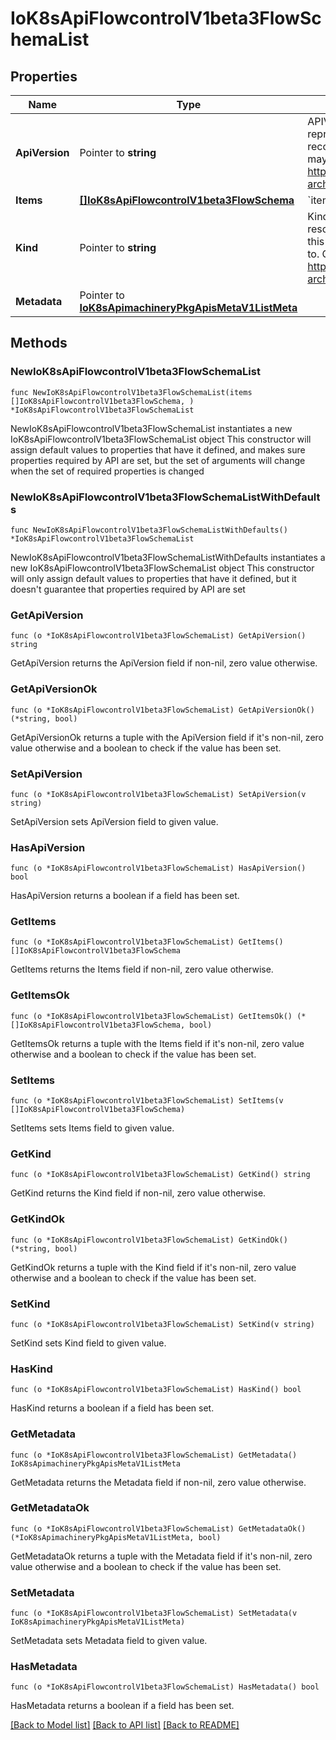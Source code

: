 # IoK8sApiFlowcontrolV1beta3FlowSchemaList

## Properties

Name | Type | Description | Notes
------------ | ------------- | ------------- | -------------
**ApiVersion** | Pointer to **string** | APIVersion defines the versioned schema of this representation of an object. Servers should convert recognized schemas to the latest internal value, and may reject unrecognized values. More info: https://git.k8s.io/community/contributors/devel/sig-architecture/api-conventions.md#resources | [optional] 
**Items** | [**[]IoK8sApiFlowcontrolV1beta3FlowSchema**](IoK8sApiFlowcontrolV1beta3FlowSchema.md) | &#x60;items&#x60; is a list of FlowSchemas. | 
**Kind** | Pointer to **string** | Kind is a string value representing the REST resource this object represents. Servers may infer this from the endpoint the client submits requests to. Cannot be updated. In CamelCase. More info: https://git.k8s.io/community/contributors/devel/sig-architecture/api-conventions.md#types-kinds | [optional] 
**Metadata** | Pointer to [**IoK8sApimachineryPkgApisMetaV1ListMeta**](IoK8sApimachineryPkgApisMetaV1ListMeta.md) |  | [optional] 

## Methods

### NewIoK8sApiFlowcontrolV1beta3FlowSchemaList

`func NewIoK8sApiFlowcontrolV1beta3FlowSchemaList(items []IoK8sApiFlowcontrolV1beta3FlowSchema, ) *IoK8sApiFlowcontrolV1beta3FlowSchemaList`

NewIoK8sApiFlowcontrolV1beta3FlowSchemaList instantiates a new IoK8sApiFlowcontrolV1beta3FlowSchemaList object
This constructor will assign default values to properties that have it defined,
and makes sure properties required by API are set, but the set of arguments
will change when the set of required properties is changed

### NewIoK8sApiFlowcontrolV1beta3FlowSchemaListWithDefaults

`func NewIoK8sApiFlowcontrolV1beta3FlowSchemaListWithDefaults() *IoK8sApiFlowcontrolV1beta3FlowSchemaList`

NewIoK8sApiFlowcontrolV1beta3FlowSchemaListWithDefaults instantiates a new IoK8sApiFlowcontrolV1beta3FlowSchemaList object
This constructor will only assign default values to properties that have it defined,
but it doesn't guarantee that properties required by API are set

### GetApiVersion

`func (o *IoK8sApiFlowcontrolV1beta3FlowSchemaList) GetApiVersion() string`

GetApiVersion returns the ApiVersion field if non-nil, zero value otherwise.

### GetApiVersionOk

`func (o *IoK8sApiFlowcontrolV1beta3FlowSchemaList) GetApiVersionOk() (*string, bool)`

GetApiVersionOk returns a tuple with the ApiVersion field if it's non-nil, zero value otherwise
and a boolean to check if the value has been set.

### SetApiVersion

`func (o *IoK8sApiFlowcontrolV1beta3FlowSchemaList) SetApiVersion(v string)`

SetApiVersion sets ApiVersion field to given value.

### HasApiVersion

`func (o *IoK8sApiFlowcontrolV1beta3FlowSchemaList) HasApiVersion() bool`

HasApiVersion returns a boolean if a field has been set.

### GetItems

`func (o *IoK8sApiFlowcontrolV1beta3FlowSchemaList) GetItems() []IoK8sApiFlowcontrolV1beta3FlowSchema`

GetItems returns the Items field if non-nil, zero value otherwise.

### GetItemsOk

`func (o *IoK8sApiFlowcontrolV1beta3FlowSchemaList) GetItemsOk() (*[]IoK8sApiFlowcontrolV1beta3FlowSchema, bool)`

GetItemsOk returns a tuple with the Items field if it's non-nil, zero value otherwise
and a boolean to check if the value has been set.

### SetItems

`func (o *IoK8sApiFlowcontrolV1beta3FlowSchemaList) SetItems(v []IoK8sApiFlowcontrolV1beta3FlowSchema)`

SetItems sets Items field to given value.


### GetKind

`func (o *IoK8sApiFlowcontrolV1beta3FlowSchemaList) GetKind() string`

GetKind returns the Kind field if non-nil, zero value otherwise.

### GetKindOk

`func (o *IoK8sApiFlowcontrolV1beta3FlowSchemaList) GetKindOk() (*string, bool)`

GetKindOk returns a tuple with the Kind field if it's non-nil, zero value otherwise
and a boolean to check if the value has been set.

### SetKind

`func (o *IoK8sApiFlowcontrolV1beta3FlowSchemaList) SetKind(v string)`

SetKind sets Kind field to given value.

### HasKind

`func (o *IoK8sApiFlowcontrolV1beta3FlowSchemaList) HasKind() bool`

HasKind returns a boolean if a field has been set.

### GetMetadata

`func (o *IoK8sApiFlowcontrolV1beta3FlowSchemaList) GetMetadata() IoK8sApimachineryPkgApisMetaV1ListMeta`

GetMetadata returns the Metadata field if non-nil, zero value otherwise.

### GetMetadataOk

`func (o *IoK8sApiFlowcontrolV1beta3FlowSchemaList) GetMetadataOk() (*IoK8sApimachineryPkgApisMetaV1ListMeta, bool)`

GetMetadataOk returns a tuple with the Metadata field if it's non-nil, zero value otherwise
and a boolean to check if the value has been set.

### SetMetadata

`func (o *IoK8sApiFlowcontrolV1beta3FlowSchemaList) SetMetadata(v IoK8sApimachineryPkgApisMetaV1ListMeta)`

SetMetadata sets Metadata field to given value.

### HasMetadata

`func (o *IoK8sApiFlowcontrolV1beta3FlowSchemaList) HasMetadata() bool`

HasMetadata returns a boolean if a field has been set.


[[Back to Model list]](../README.md#documentation-for-models) [[Back to API list]](../README.md#documentation-for-api-endpoints) [[Back to README]](../README.md)


